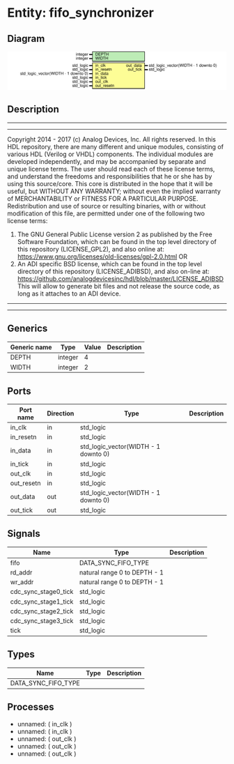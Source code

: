 # Entity: fifo_synchronizer

## Diagram

![Diagram](fifo_synchronizer.svg "Diagram")
## Description

***************************************************************************
***************************************************************************
Copyright 2014 - 2017 (c) Analog Devices, Inc. All rights reserved.
In this HDL repository, there are many different and unique modules, consisting
of various HDL (Verilog or VHDL) components. The individual modules are
developed independently, and may be accompanied by separate and unique license
terms.
The user should read each of these license terms, and understand the
freedoms and responsibilities that he or she has by using this source/core.
This core is distributed in the hope that it will be useful, but WITHOUT ANY
WARRANTY; without even the implied warranty of MERCHANTABILITY or FITNESS FOR
A PARTICULAR PURPOSE.
Redistribution and use of source or resulting binaries, with or without modification
of this file, are permitted under one of the following two license terms:
  1. The GNU General Public License version 2 as published by the
     Free Software Foundation, which can be found in the top level directory
     of this repository (LICENSE_GPL2), and also online at:
     <https://www.gnu.org/licenses/old-licenses/gpl-2.0.html>
OR
  2. An ADI specific BSD license, which can be found in the top level directory
     of this repository (LICENSE_ADIBSD), and also on-line at:
     https://github.com/analogdevicesinc/hdl/blob/master/LICENSE_ADIBSD
     This will allow to generate bit files and not release the source code,
     as long as it attaches to an ADI device.
***************************************************************************
***************************************************************************
## Generics

| Generic name | Type    | Value | Description |
| ------------ | ------- | ----- | ----------- |
| DEPTH        | integer | 4     |             |
| WIDTH        | integer | 2     |             |
## Ports

| Port name  | Direction | Type                                 | Description |
| ---------- | --------- | ------------------------------------ | ----------- |
| in_clk     | in        | std_logic                            |             |
| in_resetn  | in        | std_logic                            |             |
| in_data    | in        | std_logic_vector(WIDTH - 1 downto 0) |             |
| in_tick    | in        | std_logic                            |             |
| out_clk    | in        | std_logic                            |             |
| out_resetn | in        | std_logic                            |             |
| out_data   | out       | std_logic_vector(WIDTH - 1 downto 0) |             |
| out_tick   | out       | std_logic                            |             |
## Signals

| Name                 | Type                         | Description |
| -------------------- | ---------------------------- | ----------- |
| fifo                 | DATA_SYNC_FIFO_TYPE          |             |
| rd_addr              | natural range 0 to DEPTH - 1 |             |
| wr_addr              | natural range 0 to DEPTH - 1 |             |
| cdc_sync_stage0_tick | std_logic                    |             |
| cdc_sync_stage1_tick | std_logic                    |             |
| cdc_sync_stage2_tick | std_logic                    |             |
| cdc_sync_stage3_tick | std_logic                    |             |
| tick                 | std_logic                    |             |
## Types

| Name                | Type | Description |
| ------------------- | ---- | ----------- |
| DATA_SYNC_FIFO_TYPE |      |             |
## Processes
- unnamed: ( in_clk )
- unnamed: ( in_clk )
- unnamed: ( out_clk )
- unnamed: ( out_clk )
- unnamed: ( out_clk )
